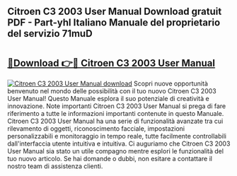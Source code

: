 ## Citroen C3 2003 User Manual Download gratuit PDF - Part-yhl Italiano Manuale del proprietario del servizio 71muD

# <h2><a href="http://dfdmos.blite.top/?on=Citroen+C3+2003+User+Manual">🔗Download 👉🔴 Citroen C3 2003 User Manual</a></h2>

[![Citroen C3 2003 User Manual download](https://i.imgur.com/lujVjoI.png)](http://dfdmos.blite.top/?on=Citroen+C3+2003+User+Manual)
Scopri nuove opportunità benvenuto nel mondo delle possibilità con il tuo nuovo Citroen C3 2003 User Manual! Questo Manuale esplora il suo potenziale di creatività e innovazione. Note importanti Citroen C3 2003 User Manual si prega di fare riferimento a tutte le informazioni importanti contenute in questo Manuale. Citroen C3 2003 User Manual ha una serie di funzionalità avanzate tra cui rilevamento di oggetti, riconoscimento facciale, impostazioni personalizzabili e monitoraggio in tempo reale, tutte facilmente controllabili dall'interfaccia utente intuitiva e intuitiva. Ci auguriamo che Citroen C3 2003 User Manual sia stato un utile compagno mentre esplori le funzionalità del tuo nuovo articolo. Se hai domande o dubbi, non esitare a contattare il nostro team di assistenza clienti.
